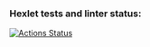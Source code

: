 ### Hexlet tests and linter status:
[![Actions Status](https://github.com/k0damaDEV/java-project-lvl3/workflows/hexlet-check/badge.svg)](https://github.com/k0damaDEV/java-project-lvl3/actions)